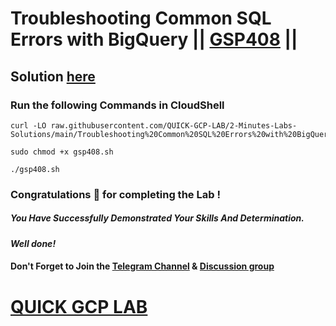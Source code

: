 # Troubleshooting Common SQL Errors with BigQuery || [GSP408](https://www.cloudskillsboost.google/focuses/3642?parent=catalog) ||

## Solution [here](https://youtu.be/MzuMqt11Ykc)

### Run the following Commands in CloudShell

```
curl -LO raw.githubusercontent.com/QUICK-GCP-LAB/2-Minutes-Labs-Solutions/main/Troubleshooting%20Common%20SQL%20Errors%20with%20BigQuery/gsp408.sh

sudo chmod +x gsp408.sh

./gsp408.sh
```

### Congratulations 🎉 for completing the Lab !

##### *You Have Successfully Demonstrated Your Skills And Determination.*

#### *Well done!*

#### Don't Forget to Join the [Telegram Channel](https://t.me/quickgcplab) & [Discussion group](https://t.me/quickgcplabchats)

# [QUICK GCP LAB](https://www.youtube.com/@quickgcplab)
